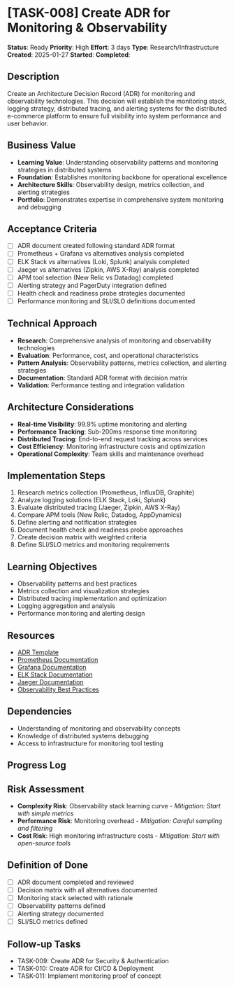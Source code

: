# [TASK-008] Create ADR for Monitoring & Observability

**Status**: Ready
**Priority**: High
**Effort**: 3 days
**Type**: Research/Infrastructure
**Created**: 2025-01-27
**Started**: 
**Completed**: 

## Description
Create an Architecture Decision Record (ADR) for monitoring and observability technologies. This decision will establish the monitoring stack, logging strategy, distributed tracing, and alerting systems for the distributed e-commerce platform to ensure full visibility into system performance and user behavior.

## Business Value
- **Learning Value**: Understanding observability patterns and monitoring strategies in distributed systems
- **Foundation**: Establishes monitoring backbone for operational excellence
- **Architecture Skills**: Observability design, metrics collection, and alerting strategies
- **Portfolio**: Demonstrates expertise in comprehensive system monitoring and debugging

## Acceptance Criteria
- [ ] ADR document created following standard ADR format
- [ ] Prometheus + Grafana vs alternatives analysis completed
- [ ] ELK Stack vs alternatives (Loki, Splunk) analysis completed
- [ ] Jaeger vs alternatives (Zipkin, AWS X-Ray) analysis completed
- [ ] APM tool selection (New Relic vs Datadog) completed
- [ ] Alerting strategy and PagerDuty integration defined
- [ ] Health check and readiness probe strategies documented
- [ ] Performance monitoring and SLI/SLO definitions documented

## Technical Approach
- **Research**: Comprehensive analysis of monitoring and observability technologies
- **Evaluation**: Performance, cost, and operational characteristics
- **Pattern Analysis**: Observability patterns, metrics collection, and alerting strategies
- **Documentation**: Standard ADR format with decision matrix
- **Validation**: Performance testing and integration validation

## Architecture Considerations
- **Real-time Visibility**: 99.9% uptime monitoring and alerting
- **Performance Tracking**: Sub-200ms response time monitoring
- **Distributed Tracing**: End-to-end request tracking across services
- **Cost Efficiency**: Monitoring infrastructure costs and optimization
- **Operational Complexity**: Team skills and maintenance overhead

## Implementation Steps
1. Research metrics collection (Prometheus, InfluxDB, Graphite)
2. Analyze logging solutions (ELK Stack, Loki, Splunk)
3. Evaluate distributed tracing (Jaeger, Zipkin, AWS X-Ray)
4. Compare APM tools (New Relic, Datadog, AppDynamics)
5. Define alerting and notification strategies
6. Document health check and readiness probe approaches
7. Create decision matrix with weighted criteria
8. Define SLI/SLO metrics and monitoring requirements

## Learning Objectives
- Observability patterns and best practices
- Metrics collection and visualization strategies
- Distributed tracing implementation and optimization
- Logging aggregation and analysis
- Performance monitoring and alerting design

## Resources
- [ADR Template](architecture/adrs/)
- [Prometheus Documentation](https://prometheus.io/docs/)
- [Grafana Documentation](https://grafana.com/docs/)
- [ELK Stack Documentation](https://www.elastic.co/guide/index.html)
- [Jaeger Documentation](https://www.jaegertracing.io/docs/)
- [Observability Best Practices](https://www.cncf.io/blog/2019/10/31/observability-best-practices/)

## Dependencies
- Understanding of monitoring and observability concepts
- Knowledge of distributed systems debugging
- Access to infrastructure for monitoring tool testing

## Progress Log
<!-- Update as work progresses -->

## Risk Assessment
- **Complexity Risk**: Observability stack learning curve - *Mitigation: Start with simple metrics*
- **Performance Risk**: Monitoring overhead - *Mitigation: Careful sampling and filtering*
- **Cost Risk**: High monitoring infrastructure costs - *Mitigation: Start with open-source tools*

## Definition of Done
- [ ] ADR document completed and reviewed
- [ ] Decision matrix with all alternatives documented
- [ ] Monitoring stack selected with rationale
- [ ] Observability patterns defined
- [ ] Alerting strategy documented
- [ ] SLI/SLO metrics defined

## Follow-up Tasks
- TASK-009: Create ADR for Security & Authentication
- TASK-010: Create ADR for CI/CD & Deployment
- TASK-011: Implement monitoring proof of concept
